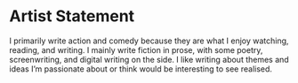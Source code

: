 # Artist Statement

I primarily write action and comedy because they are what I enjoy watching, reading, and writing. I mainly write fiction in prose, with some poetry, screenwriting, and digital writing on the side. I like writing about themes and ideas I’m passionate about or think would be interesting to see realised.
